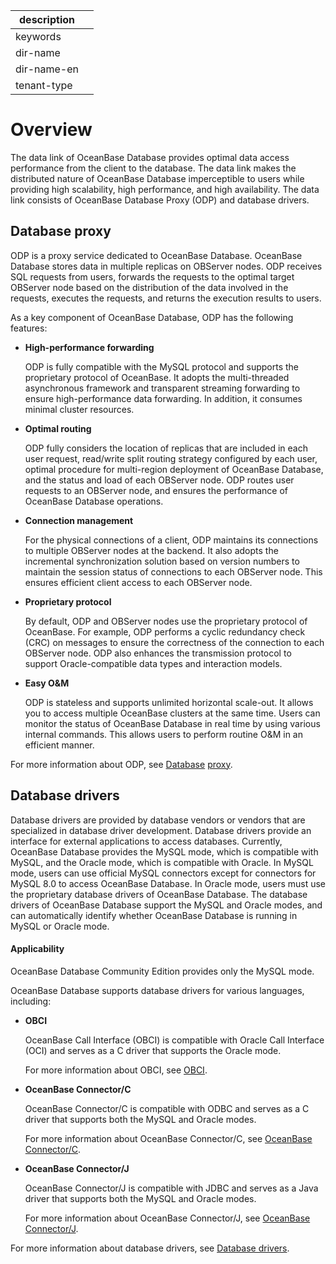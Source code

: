 | description ||
|---|---|
| keywords ||
| dir-name ||
| dir-name-en ||
| tenant-type ||

# Overview

The data link of OceanBase Database provides optimal data access performance from the client to the database. The data link makes the distributed nature of OceanBase Database imperceptible to users while providing high scalability, high performance, and high availability. The data link consists of OceanBase Database Proxy (ODP) and database drivers.

## Database proxy

ODP is a proxy service dedicated to OceanBase Database.  OceanBase Database stores data in multiple replicas on OBServer nodes. ODP receives SQL requests from users, forwards the requests to the optimal target OBServer node based on the distribution of the data involved in the requests, executes the requests, and returns the execution results to users.

As a key component of OceanBase Database, ODP has the following features:

* **High-performance forwarding**

   ODP is fully compatible with the MySQL protocol and supports the proprietary protocol of OceanBase. It adopts the multi-threaded asynchronous framework and transparent streaming forwarding to ensure high-performance data forwarding. In addition, it consumes minimal cluster resources.

* **Optimal routing**

   ODP fully considers the location of replicas that are included in each user request, read/write split routing strategy configured by each user, optimal procedure for multi-region deployment of OceanBase Database, and the status and load of each OBServer node. ODP routes user requests to an OBServer node, and ensures the performance of OceanBase Database operations.

* **Connection management**

   For the physical connections of a client, ODP maintains its connections to multiple OBServer nodes at the backend. It also adopts the incremental synchronization solution based on version numbers to maintain the session status of connections to each OBServer node. This ensures efficient client access to each OBServer node.

* **Proprietary protocol**

   By default, ODP and OBServer nodes use the proprietary protocol of OceanBase. For example, ODP performs a cyclic redundancy check (CRC) on messages to ensure the correctness of the connection to each OBServer node. ODP also enhances the transmission protocol to support Oracle-compatible data types and interaction models.

* **Easy O&M**

   ODP is stateless and supports unlimited horizontal scale-out. It allows you to access multiple OceanBase clusters at the same time. Users can monitor the status of OceanBase Database in real time by using various internal commands. This allows users to perform routine O&M in an efficient manner.

For more information about ODP, see [Database](200.database-proxy/100.agent-overview.md) [proxy](200.database-proxy/100.agent-overview.md).

## Database drivers

Database drivers are provided by database vendors or vendors that are specialized in database driver development. Database drivers provide an interface for external applications to access databases. Currently, OceanBase Database provides the MySQL mode, which is compatible with MySQL, and the Oracle mode, which is compatible with Oracle. In MySQL mode, users can use official MySQL connectors except for connectors for MySQL 8.0 to access OceanBase Database. In Oracle mode, users must use the proprietary database drivers of OceanBase Database. The database drivers of OceanBase Database support the MySQL and Oracle modes, and can automatically identify whether OceanBase Database is running in MySQL or Oracle mode.

  <main id="notice" >
    <h4>Applicability</h4>
    <p>OceanBase Database Community Edition provides only the MySQL mode. </p>
  </main>

OceanBase Database supports database drivers for various languages, including:

* **OBCI**

   OceanBase Call Interface (OBCI) is compatible with Oracle Call Interface (OCI) and serves as a C driver that supports the Oracle mode.

   For more information about OBCI, see [OBCI](300.database-driver/200.OBCI.md).

* **OceanBase Connector/C**

   OceanBase Connector/C is compatible with ODBC and serves as a C driver that supports both the MySQL and Oracle modes.

   For more information about OceanBase Connector/C, see [OceanBase Connector/C](300.database-driver/400.about-oceanbase-connector-c.md).

* **OceanBase Connector/J**

   OceanBase Connector/J is compatible with JDBC and serves as a Java driver that supports both the MySQL and Oracle modes.

   For more information about OceanBase Connector/J, see [OceanBase Connector/J](300.database-driver/300.oceanbase-connector-j_concepts.md).

For more information about database drivers, see [Database drivers](300.database-driver/100.database-driver-overview.md).